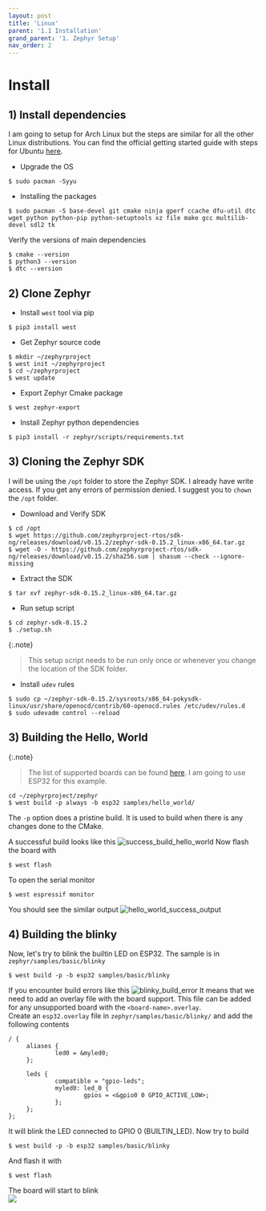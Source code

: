 ```yaml
---
layout: post
title: 'Linux'
parent: '1.1 Installation'
grand_parent: '1. Zephyr Setup'
nav_order: 2
---
```


# Install

## 1) Install dependencies
I am going to setup for Arch Linux but the steps are similar for all the other Linux distributions. You can find the official getting started guide with steps for Ubuntu [here](https://docs.zephyrproject.org/latest/develop/getting_started/index.html).
- Upgrade the OS
```
$ sudo pacman -Syyu
```
- Installing the packages
```
$ sudo pacman -S base-devel git cmake ninja gperf ccache dfu-util dtc wget python python-pip python-setuptools xz file make gcc multilib-devel sdl2 tk 
```
Verify the versions of main dependencies
```
$ cmake --version
$ python3 --version
$ dtc --version
```

## 2) Clone Zephyr
- Install `west` tool via pip
```
$ pip3 install west
```
- Get Zephyr source code
```
$ mkdir ~/zephyrproject
$ west init ~/zephyrproject
$ cd ~/zephyrproject
$ west update 
```
- Export Zephyr Cmake package
```
$ west zephyr-export
```
- Install Zephyr python dependencies
```
$ pip3 install -r zephyr/scripts/requirements.txt
```

## 3) Cloning the Zephyr SDK
I will be using the `/opt` folder to store the Zephyr SDK. I already have write access. If you get any errors of permission denied. I suggest you to `chown` the `/opt` folder.

- Download and Verify SDK
```
$ cd /opt
$ wget https://github.com/zephyrproject-rtos/sdk-ng/releases/download/v0.15.2/zephyr-sdk-0.15.2_linux-x86_64.tar.gz
$ wget -O - https://github.com/zephyrproject-rtos/sdk-ng/releases/download/v0.15.2/sha256.sum | shasum --check --ignore-missing
```

- Extract the SDK
```
$ tar xvf zephyr-sdk-0.15.2_linux-x86_64.tar.gz
```
- Run setup script
```
$ cd zephyr-sdk-0.15.2
$ ./setup.sh
```
{:.note}
> This setup script needs to be run only once or whenever you change the location of the SDK folder.

- Install `udev` rules
```
$ sudo cp ~/zephyr-sdk-0.15.2/sysroots/x86_64-pokysdk-linux/usr/share/openocd/contrib/60-openocd.rules /etc/udev/rules.d
$ sudo udevadm control --reload
```

## 3) Building the Hello, World
{:.note}
> The list of supported boards can be found [here](https://docs.zephyrproject.org/latest/boards/index.html#boards). I am going to use ESP32 for this example.
```
cd ~/zephyrproject/zephyr
$ west build -p always -b esp32 samples/hello_world/
```
The `-p` option does a pristine build. It is used to build when there is any changes done to the CMake.

A successful build looks like this
![success_build_hello_world](/images/1-zephyr-setup/hello_world_build_success.png)
Now flash the board with
```
$ west flash
```
To open the serial monitor
```
$ west espressif monitor
```
You should see the similar output
![hello_world_success_output](/images/1-zephyr-setup/hello_world_output.png)

## 4) Building the blinky
Now, let's try to blink the builtin LED on ESP32. The sample is in `zephyr/samples/basic/blinky`
```
$ west build -p -b esp32 samples/basic/blinky
```
If you encounter build errors like this
![blinky_build_error](/images/1-zephyr-setup/blinky_build_errors.png)
It means that we need to add an overlay file with the board support. This file can be added for any unsupported board with the `<board-name>.overlay`. <br/>
Create an `esp32.overlay` file in `zephyr/samples/basic/blinky/` and add the following contents
```dtc
/ {
     aliases {
             led0 = &myled0;
     };

     leds {
             compatible = "gpio-leds";
             myled0: led_0 {
                     gpios = <&gpio0 0 GPIO_ACTIVE_LOW>;
             };
     };
};
```
It will blink the LED connected to GPIO 0 (BUILTIN_LED). Now try to build
```
$ west build -p -b esp32 samples/basic/blinky
```
And flash it with 
```
$ west flash
```

The board will start to blink </br>
![](https://www.electronicshub.org/wp-content/uploads/2021/02/ESP32-LED-Blink-GIF.gif)
